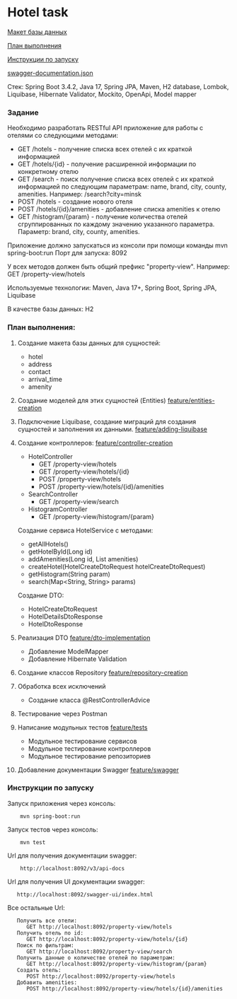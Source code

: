 # Hotel task #

[Макет базы данных](https://github.com/EugeneKroshinsky/hotel-task/blob/main/diagrams/database-diagram.png)

[План выполнения](#plan)

[Инструкции по запуску](#instructions)

[swagger-documentation.json](https://github.com/EugeneKroshinsky/hotel-task/blob/feature/swagger/swagger-documentation.json)

Стек: Spring Boot 3.4.2, Java 17, Spring JPA, Maven, H2 database, Lombok, Liquibase, Hibernate Validator, Mockito, OpenApi, Model mapper

### Задание ###
Необходимо разработать RESTful API приложение для работы с отелями со следующими методами:

- GET /hotels - получение списка всех отелей с их краткой информацией
- GET /hotels/{id} - получение расширенной информации по конкретному отелю
- GET /search - поиск получение списка всех отелей с их краткой информацией по следующим параметрам: name, brand, city, county, amenities. Например: /search?city=minsk
- POST /hotels - создание нового отеля
- POST /hotels/{id}/amenities - добавление списка amenities к отелю
- GET /histogram/{param} - получение количества отелей сгруппированных по каждому значению указанного параметра. Параметр: brand, city, county, amenities.

Приложение должно запускаться из консоли при помощи команды mvn spring-boot:run
Порт для запуска: 8092

У всех методов должен быть общий префикс "property-view". Например: GET /property-view/hotels

Используемые технологии:
Maven, Java 17+, Spring Boot, Spring JPA, Liquibase

В качестве базы данных:
H2

<a id="plan"></a>
### План выполнения: ###
1) Создание макета базы данных для сущностей:
    - hotel
    - address
    - contact
    - arrival_time
    - amenity
2) Создание моделей для этих сущностей (Entities) [feature/entities-creation](https://github.com/EugeneKroshinsky/hotel-task/tree/feature/entities-creation)
3) Подключение Liquibase, создание миграций для создания сущностей и заполнения их данными. [feature/adding-liquibase](https://github.com/EugeneKroshinsky/hotel-task/tree/feature/adding-liquibase)
4) Создание контроллеров: [feature/controller-creation](https://github.com/EugeneKroshinsky/hotel-task/tree/feature/controller-creation)
   - HotelController
     - GET /property-view/hotels
     - GET /property-view/hotels/{id}
     - POST /property-view/hotels
     - POST /property-view/hotels/{id}/amenities
   - SearchController
     - GET /property-view/search
   - HistogramController
     - GET /property-view/histogram/{param}
     
   Создание сервиса HotelService с методами:
   - getAllHotels()
   - getHotelById(Long id) 
   - addAmenities(Long id, List<String> amenities)
   - createHotel(HotelCreateDtoRequest hotelCreateDtoRequest)
   - getHistogram(String param)
   - search(Map<String, String> params)
   
   Создание DTO:
   - HotelCreateDtoRequest
   - HotelDetailsDtoResponse
   - HotelDtoResponse
5) Реализация DTO [feature/dto-implementation](https://github.com/EugeneKroshinsky/hotel-task/tree/feature/dto-implementation)
   - Добавление ModelMapper
   - Добавление Hibernate Validation
6) Создание классов Repository [feature/repository-creation](https://github.com/EugeneKroshinsky/hotel-task/tree/feature/repository-creation)
7) Обработка всех исключений
   - Создание класса @RestControllerAdvice
8) Тестирование через Postman
9) Написание модульных тестов  [feature/tests](https://github.com/EugeneKroshinsky/hotel-task/tree/feature/tests)
   - Модульное тестирование сервисов
   - Модульное тестирование контроллеров
   - Модульное тестирование репозиториев
10) Добавление документации Swagger [feature/swagger](https://github.com/EugeneKroshinsky/hotel-task/tree/feature/swagger)
<a id="instructions"></a>
### Инструкции по запуску ###

Запуск приложения через консоль:
```
    mvn spring-boot:run
```

Запуск тестов через консоль:
```
    mvn test
```

Url для получения документации swagger:
```
    http://localhost:8092/v3/api-docs
```

Url для получения UI документации swagger:
```
   http://localhost:8092/swagger-ui/index.html
```

Все остальные Url:
```
   Получить все отели:
      GET http://localhost:8092/property-view/hotels 
   Получить отель по id:
      GET http://localhost:8092/property-view/hotels/{id}
   Поиск по фильтрам:
      GET http://localhost:8092/property-view/search
   Получить данные о количестве отелей по параметрам:
      GET http://localhost:8092/property-view/histogram/{param}
   Создать отель:
      POST http://localhost:8092/property-view/hotels
   Добавить amenities:
      POST http://localhost:8092/property-view/hotels/{id}/amenities
```
